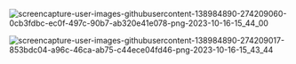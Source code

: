 ![screencapture-user-images-githubusercontent-138984890-274209060-0cb3fdbc-ec0f-497c-90b7-ab320e41e078-png-2023-10-16-15_44_00](https://github.com/durgesh2051/Reacj-js-Google-Keep-Clone-main-mui-github.io/assets/133377196/2e4af516-c686-4f4e-8da3-ed6ca098b03e)

![screencapture-user-images-githubusercontent-138984890-274209017-853bdc04-a96c-46ca-ab75-c44ece04fd46-png-2023-10-16-15_43_44](https://github.com/durgesh2051/Reacj-js-Google-Keep-Clone-main-mui-github.io/assets/133377196/8191fdb1-38b2-4738-832b-5bc5c401385b)
